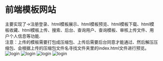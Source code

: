 # 前端模板网站

主要实现了->注册登录、html模板展示、html模板预览、html模板下载、html模板收藏、html模板上传、搜索、后台、查询用户、查询模板、审核上传文件、用户个人信息等功能.  
注意：上传的模板需要打包成压缩包、上传后需要后台同意才能通过、然后解压压缩包、会根据上传的压缩包文件名寻找文件夹里的index.html文件进行预览。
![login](https://github.com/a1005782183/zhizhutemplate/tree/master/screenshots/aaa.png)
![login](https://github.com/a1005782183/zhizhutemplate/tree/master/screenshots/detail.png)
![login](https://github.com/a1005782183/zhizhutemplate/tree/master/screenshots/login.png)
![login](https://github.com/a1005782183/zhizhutemplate/tree/master/screenshots/yulan.png)

